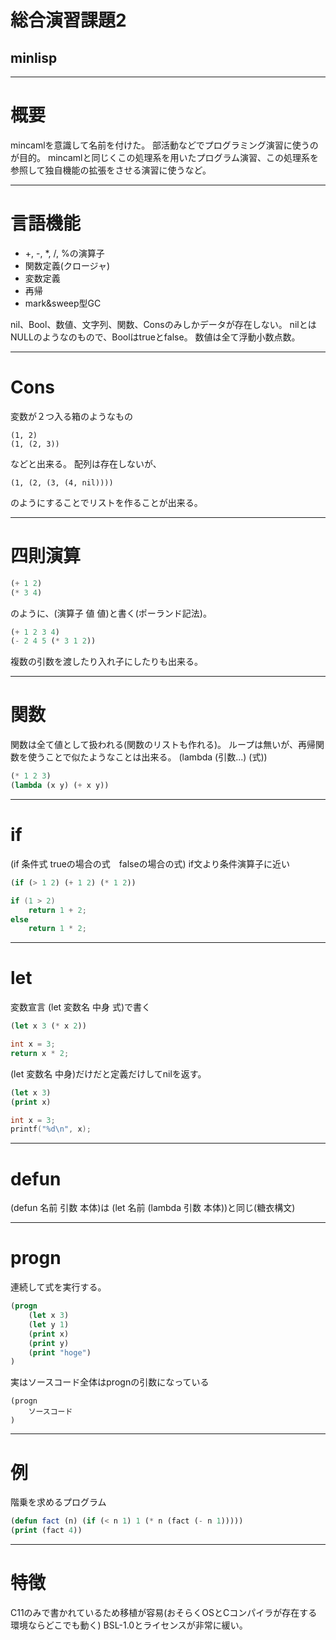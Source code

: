 # 総合演習課題2
## minlisp

---

# 概要

mincamlを意識して名前を付けた。
部活動などでプログラミング演習に使うのが目的。
mincamlと同じくこの処理系を用いたプログラム演習、この処理系を参照して独自機能の拡張をさせる演習に使うなど。

---

# 言語機能
 * +, -, *, /, %の演算子
 * 関数定義(クロージャ)
 * 変数定義
 * 再帰
 * mark&sweep型GC

nil、Bool、数値、文字列、関数、Consのみしかデータが存在しない。
nilとはNULLのようなのもので、Boolはtrueとfalse。
数値は全て浮動小数点数。

---

# Cons
変数が２つ入る箱のようなもの

```
(1, 2)
(1, (2, 3))
```
などと出来る。
配列は存在しないが、

```
(1, (2, (3, (4, nil))))
```

のようにすることでリストを作ることが出来る。

---

# 四則演算

```lisp
(+ 1 2)
(* 3 4)
```

のように、(演算子 値 値)と書く(ポーランド記法)。
```lisp
(+ 1 2 3 4)
(- 2 4 5 (* 3 1 2))
```
複数の引数を渡したり入れ子にしたりも出来る。

---

# 関数

関数は全て値として扱われる(関数のリストも作れる)。
ループは無いが、再帰関数を使うことで似たようなことは出来る。
(lambda (引数...) (式))

```lisp
(* 1 2 3)
(lambda (x y) (+ x y))
```

---

# if

(if 条件式 trueの場合の式　falseの場合の式)
if文より条件演算子に近い

```lisp
(if (> 1 2) (+ 1 2) (* 1 2))
```
```C
if (1 > 2)
	return 1 + 2;
else
	return 1 * 2;
```

---

# let
変数宣言
(let 変数名 中身 式)で書く

```lisp
(let x 3 (* x 2))
```
```C
int x = 3;
return x * 2;
```

(let 変数名 中身)だけだと定義だけしてnilを返す。

```lisp
(let x 3)
(print x)
```
```C
int x = 3;
printf("%d\n", x);
```

---

# defun
(defun 名前 引数 本体)は
(let 名前 (lambda 引数 本体))と同じ(糖衣構文)

---

# progn
連続して式を実行する。

```lisp
(progn
	(let x 3)
	(let y 1)
	(print x)
	(print y)
	(print "hoge")
)
```

実はソースコード全体はprognの引数になっている
```
(progn
	ソースコード
)
```

---

# 例

階乗を求めるプログラム

```lisp
(defun fact (n) (if (< n 1) 1 (* n (fact (- n 1)))))
(print (fact 4))
```

---

# 特徴
C11のみで書かれているため移植が容易(おそらくOSとCコンパイラが存在する環境ならどこでも動く)
BSL-1.0とライセンスが非常に緩い。
